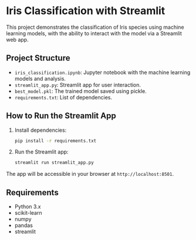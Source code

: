 # Iris Classification with Streamlit

This project demonstrates the classification of Iris species using machine learning models, with the ability to interact with the model via a Streamlit web app.

## Project Structure

- `iris_classification.ipynb`: Jupyter notebook with the machine learning models and analysis.
- `streamlit_app.py`: Streamlit app for user interaction.
- `best_model.pkl`: The trained model saved using pickle.
- `requirements.txt`: List of dependencies.

## How to Run the Streamlit App

1. Install dependencies:
   ```bash
   pip install -r requirements.txt
   ```

2. Run the Streamlit app:
   ```bash
   streamlit run streamlit_app.py
   ```

The app will be accessible in your browser at `http://localhost:8501`.

## Requirements

- Python 3.x
- scikit-learn
- numpy
- pandas
- streamlit
